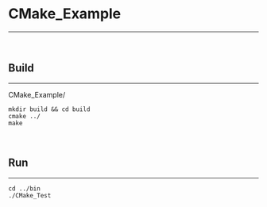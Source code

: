 # CMake_Example

---

&nbsp;

## Build

---
CMake_Example/
```
mkdir build && cd build
cmake ../
make
```

&nbsp;

## Run

---

```
cd ../bin
./CMake_Test
```
